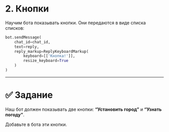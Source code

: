 

# 2. Кнопки 

Научим бота показывать кнопки. Они передаются в виде списка списков:

```python
bot.sendMessage(
    chat_id=chat_id,
    text=reply,
    reply_markup=ReplyKeyboardMarkup(
        keyboard=[['Кнопка!']],
        resize_keyboard=True
    )
)


```

---

# ✅ Задание 

Наш бот должен показывать две кнопки: **“Установить город”** и **“Узнать погоду”**. 

Добавьте в бота эти кнопки.
